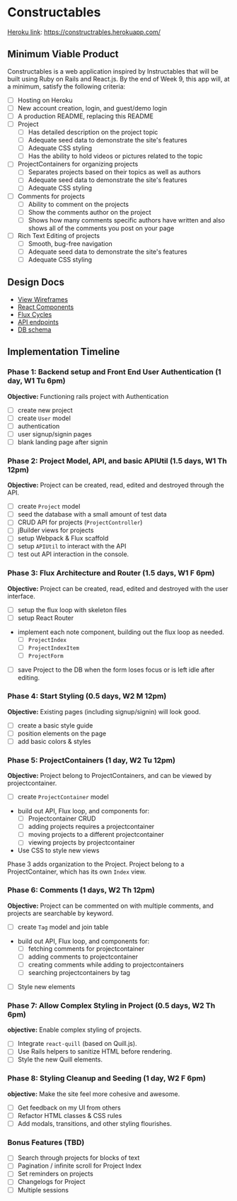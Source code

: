 # Constructables

[Heroku link][heroku]: https://constructrables.herokuapp.com/

[heroku]: http://www.herokuapp.com

## Minimum Viable Product

Constructables is a web application inspired by Instructables that will be built using Ruby on Rails and React.js.  By the end of Week 9, this app will, at a minimum, satisfy the following criteria:

- [ ] Hosting on Heroku
- [ ] New account creation, login, and guest/demo login
- [ ] A production README, replacing this README
- [ ] Project
  - [ ] Has detailed description on the project topic
  - [ ] Adequate seed data to demonstrate the site's features
  - [ ] Adequate CSS styling
  - [ ] Has the ability to hold videos or pictures related to the topic

- [ ] ProjectContainers for organizing projects
  - [ ] Separates projects based on their topics as well as authors
  - [ ] Adequate seed data to demonstrate the site's features
  - [ ] Adequate CSS styling

- [ ] Comments for projects
  - [ ] Ability to comment on the projects
  - [ ] Show the comments author on the project
  - [ ] Shows how many comments specific authors have written and also shows all of the comments you post on your page

- [ ] Rich Text Editing of projects
  - [ ] Smooth, bug-free navigation
  - [ ] Adequate seed data to demonstrate the site's features
  - [ ] Adequate CSS styling

## Design Docs
* [View Wireframes][views]
* [React Components][components]
* [Flux Cycles][flux-cycles]
* [API endpoints][api-endpoints]
* [DB schema][schema]

[views]: docs/views.md
[components]: docs/components.md
[flux-cycles]: docs/flux-cycles.md
[api-endpoints]: docs/api-endpoints.md
[schema]: docs/schema.md

## Implementation Timeline

### Phase 1: Backend setup and Front End User Authentication (1 day, W1 Tu 6pm)

**Objective:** Functioning rails project with Authentication

- [ ] create new project
- [ ] create `User` model
- [ ] authentication
- [ ] user signup/signin pages
- [ ] blank landing page after signin

### Phase 2: Project Model, API, and basic APIUtil (1.5 days, W1 Th 12pm)

**Objective:** Project can be created, read, edited and destroyed through
the API.

- [ ] create `Project` model
- [ ] seed the database with a small amount of test data
- [ ] CRUD API for projects (`ProjectController`)
- [ ] jBuilder views for projects
- [ ] setup Webpack & Flux scaffold
- [ ] setup `APIUtil` to interact with the API
- [ ] test out API interaction in the console.

### Phase 3: Flux Architecture and Router (1.5 days, W1 F 6pm)

**Objective:** Project can be created, read, edited and destroyed with the
user interface.

- [ ] setup the flux loop with skeleton files
- [ ] setup React Router
- implement each note component, building out the flux loop as needed.
  - [ ] `ProjectIndex`
  - [ ] `ProjectIndexItem`
  - [ ] `ProjectForm`
- [ ] save Project to the DB when the form loses focus or is left idle
  after editing.

### Phase 4: Start Styling (0.5 days, W2 M 12pm)

**Objective:** Existing pages (including signup/signin) will look good.

- [ ] create a basic style guide
- [ ] position elements on the page
- [ ] add basic colors & styles

### Phase 5: ProjectContainers (1 day, W2 Tu 12pm)

**Objective:** Project belong to ProjectContainers, and can be viewed by projectcontainer.

- [ ] create `ProjectContainer` model
- build out API, Flux loop, and components for:
  - [ ] Projectcontainer CRUD
  - [ ] adding projects requires a projectcontainer
  - [ ] moving projects to a different projectcontainer
  - [ ] viewing projects by projectcontainer
- Use CSS to style new views

Phase 3 adds organization to the Project. Project belong to a ProjectContainer,
which has its own `Index` view.

### Phase 6: Comments (1 days, W2 Th 12pm)

**Objective:** Project can be commented on with multiple comments, and projects are searchable by keyword.

- [ ] create `Tag` model and join table
- build out API, Flux loop, and components for:
  - [ ] fetching comments for projectcontainer
  - [ ] adding comments to projectcontainer
  - [ ] creating comments while adding to projectcontainers
  - [ ] searching projectcontainers by tag
- [ ] Style new elements

### Phase 7: Allow Complex Styling in Project (0.5 days, W2 Th 6pm)

**objective:** Enable complex styling of projects.

- [ ] Integrate `react-quill` (based on Quill.js).
- [ ] Use Rails helpers to sanitize HTML before rendering.
- [ ] Style the new Quill elements.

### Phase 8: Styling Cleanup and Seeding (1 day, W2 F 6pm)

**objective:** Make the site feel more cohesive and awesome.

- [ ] Get feedback on my UI from others
- [ ] Refactor HTML classes & CSS rules
- [ ] Add modals, transitions, and other styling flourishes.

### Bonus Features (TBD)
- [ ] Search through projects for blocks of text
- [ ] Pagination / infinite scroll for Project Index
- [ ] Set reminders on projects
- [ ] Changelogs for Project
- [ ] Multiple sessions

[phase-one]: docs/phases/phase1.md
[phase-two]: docs/phases/phase2.md
[phase-three]: docs/phases/phase3.md
[phase-four]: docs/phases/phase4.md
[phase-five]: docs/phases/phase5.md
